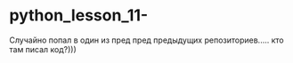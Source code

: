 # python_lesson_11-
Случайно попал в один из пред пред предыдущих репозиториев..... кто там писал код?)))
